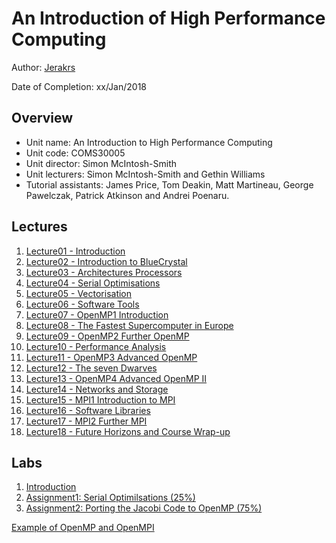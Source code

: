# An Introduction of High Performance Computing

Author: [Jerakrs](http://jerakrs.com/)

Date of Completion: xx/Jan/2018

## Overview

* Unit name: An Introduction to High Performance Computing
* Unit code: COMS30005
* Unit director: Simon McIntosh-Smith
* Unit lecturers: Simon McIntosh-Smith and Gethin Williams 
* Tutorial assistants: James Price, Tom Deakin, Matt Martineau, George Pawelczak, Patrick Atkinson and Andrei Poenaru.

## Lectures

1. [Lecture01 - Introduction](https://github.com/JeraKrs/Notes/blob/master/High%20Performance%20Computing/An%20Introduction%20to%20High%20Performance%20Computing/Lectures/01-Introduction.pdf)
2. [Lecture02 - Introduction to BlueCrystal](https://github.com/JeraKrs/Notes/blob/master/High%20Performance%20Computing/An%20Introduction%20to%20High%20Performance%20Computing/Lectures/02-Introduction%20to%20BlueCrystal.pdf)
3. [Lecture03 - Architectures Processors](https://github.com/JeraKrs/Notes/blob/master/High%20Performance%20Computing/An%20Introduction%20to%20High%20Performance%20Computing/Lectures/03-Architectures%20Processors.pdf)
4. [Lecture04 - Serial Optimisations](https://github.com/JeraKrs/Notes/blob/master/High%20Performance%20Computing/An%20Introduction%20to%20High%20Performance%20Computing/Lectures/04-Serial%20Optimisations.pdf)
5. [Lecture05 - Vectorisation](https://github.com/JeraKrs/Notes/blob/master/High%20Performance%20Computing/An%20Introduction%20to%20High%20Performance%20Computing/Lectures/05-Vectorisation.pdf)
6. [Lecture06 - Software Tools](https://github.com/JeraKrs/Notes/blob/master/High%20Performance%20Computing/An%20Introduction%20to%20High%20Performance%20Computing/Lectures/06-Software%20Tools.pdf)
7. [Lecture07 - OpenMP1 Introduction](https://github.com/JeraKrs/Notes/blob/master/High%20Performance%20Computing/An%20Introduction%20to%20High%20Performance%20Computing/Lectures/07-OpenMP1%20Introduction.pdf)
8. [Lecture08 - The Fastest Supercomputer in Europe](https://github.com/JeraKrs/Notes/blob/master/High%20Performance%20Computing/An%20Introduction%20to%20High%20Performance%20Computing/Lectures/08-The%20Fastest%20Supercomputer%20in%20Europe.pdf)
9. [Lecture09 - OpenMP2 Further OpenMP](https://github.com/JeraKrs/Notes/blob/master/High%20Performance%20Computing/An%20Introduction%20to%20High%20Performance%20Computing/Lectures/09-OpenMP2%20Further%20OpenMP.pdf)
10. [Lecture10 - Performance Analysis](https://github.com/JeraKrs/Notes/blob/master/High%20Performance%20Computing/An%20Introduction%20to%20High%20Performance%20Computing/Lectures/10-Performance%20Analysis.pdf)
11. [Lecture11 - OpenMP3 Advanced OpenMP](https://github.com/JeraKrs/Notes/blob/master/High%20Performance%20Computing/An%20Introduction%20to%20High%20Performance%20Computing/Lectures/11-OpenMP3%20Advanced%20OpenMP.pdf)
12. [Lecture12 - The seven Dwarves](https://github.com/JeraKrs/Notes/blob/master/High%20Performance%20Computing/An%20Introduction%20to%20High%20Performance%20Computing/Lectures/12-The%20seven%20Dwarves.pdf)
13. [Lecture13 - OpenMP4 Advanced OpenMP II](https://github.com/JeraKrs/Notes/blob/master/High%20Performance%20Computing/An%20Introduction%20to%20High%20Performance%20Computing/Lectures/13-OpenMP4%20Advanced%20OpenMP%20II.pdf)
14. [Lecture14 - Networks and Storage](https://github.com/JeraKrs/Notes/blob/master/High%20Performance%20Computing/An%20Introduction%20to%20High%20Performance%20Computing/Lectures/14-Networks%20and%20Storage.pdf)
15. [Lecture15 - MPI1 Introduction to MPI](https://github.com/JeraKrs/Notes/blob/master/High%20Performance%20Computing/An%20Introduction%20to%20High%20Performance%20Computing/Lectures/15-MPI1%20Introduction%20to%20MPI.pdf)
16. [Lecture16 - Software Libraries](https://github.com/JeraKrs/Notes/blob/master/High%20Performance%20Computing/An%20Introduction%20to%20High%20Performance%20Computing/Lectures/16-Software%20Libraries.pdf)
17. [Lecture17 - MPI2 Further MPI](https://github.com/JeraKrs/Notes/blob/master/High%20Performance%20Computing/An%20Introduction%20to%20High%20Performance%20Computing/Lectures/17-MPI2%20Further%20MPI.pdf)
18. [Lecture18 - Future Horizons and Course Wrap-up](https://github.com/JeraKrs/Notes/blob/master/High%20Performance%20Computing/An%20Introduction%20to%20High%20Performance%20Computing/Lectures/18-Future%20Horizons%20and%20Course%20Wrap-up.pdf)


## Labs

1. [Introduction](https://github.com/JeraKrs/Notes/tree/master/High%20Performance%20Computing/An%20Introduction%20to%20High%20Performance%20Computing/Labs/Lab01)
2. [Assignment1: Serial Optimilsations (25%)](https://github.com/JeraKrs/Notes/tree/master/High%20Performance%20Computing/An%20Introduction%20to%20High%20Performance%20Computing/Labs/Assignment01)
3. [Assignment2: Porting the Jacobi Code to OpenMP (75%)](https://github.com/JeraKrs/Notes/tree/master/High%20Performance%20Computing/An%20Introduction%20to%20High%20Performance%20Computing/Labs/Assignment02)

[Example of OpenMP and OpenMPI](https://github.com/UoB-HPC/hpc-course-examples)
